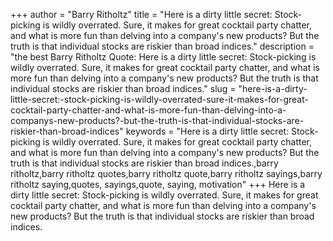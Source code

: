 +++
author = "Barry Ritholtz"
title = "Here is a dirty little secret: Stock-picking is wildly overrated. Sure, it makes for great cocktail party chatter, and what is more fun than delving into a company's new products? But the truth is that individual stocks are riskier than broad indices."
description = "the best Barry Ritholtz Quote: Here is a dirty little secret: Stock-picking is wildly overrated. Sure, it makes for great cocktail party chatter, and what is more fun than delving into a company's new products? But the truth is that individual stocks are riskier than broad indices."
slug = "here-is-a-dirty-little-secret:-stock-picking-is-wildly-overrated-sure-it-makes-for-great-cocktail-party-chatter-and-what-is-more-fun-than-delving-into-a-companys-new-products?-but-the-truth-is-that-individual-stocks-are-riskier-than-broad-indices"
keywords = "Here is a dirty little secret: Stock-picking is wildly overrated. Sure, it makes for great cocktail party chatter, and what is more fun than delving into a company's new products? But the truth is that individual stocks are riskier than broad indices.,barry ritholtz,barry ritholtz quotes,barry ritholtz quote,barry ritholtz sayings,barry ritholtz saying,quotes, sayings,quote, saying, motivation"
+++
Here is a dirty little secret: Stock-picking is wildly overrated. Sure, it makes for great cocktail party chatter, and what is more fun than delving into a company's new products? But the truth is that individual stocks are riskier than broad indices.
